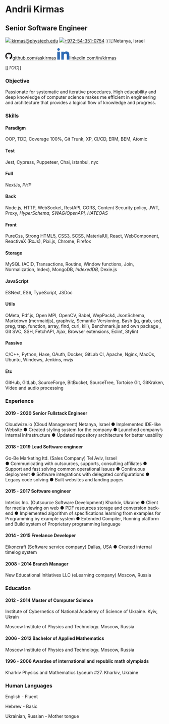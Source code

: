 # Andrii Kirmas
## Senior Software Engineer

[<img src="https://fonts.gstatic.com/s/i/materialicons/email/v6/24px.svg" /> kirmas@phystech.edu](mailto:kirmas@phystech.edu)	[<img src="https://fonts.gstatic.com/s/i/materialicons/smartphone/v7/24px.svg"/>+972-54-351-0754](tel:+972-54-351-0754)	:israel:Netanya, Israel

[<img src="./GitHub-Mark-32px.png" style="zoom:70%;" />github.com/askirmas](https://github.com/askirmas)	[<img src="linkedin.svg" />linkedin.com/in/kirmas](https://www.linkedin.com/in/kirmas/)

[[_TOC_]]
### Objective

Passionate for systematic and iterative procedures. High educability and deep knowledge of computer science makes me efficient in engineering and architecture that provides a logical flow of knowledge and progress.

### Skills

#### Paradigm

OOP, TDD, Coverage 100%, Git Trunk, XP, CI/CD, ERM, BEM, Atomic

#### Test

Jest, Cypress, Puppeteer, Chai, istanbul, nyc

#### Full

NextJs, *PHP*

#### Back

Node.js, HTTP, WebSocket, RestAPI, CORS, Content Security policy, JWT, Proxy, *HyperSchema, SWAG/OpenAPI, HATEOAS*

#### Front

PureCss, Strong HTML5, CSS3, SCSS, MaterialUI, React, WebComponent, ReactiveX (RxJs), Pixi.js, Chrome, Firefox

#### Storage

MySQL (ACID, Transactions, Routine, Window functions, Join, Normalization, Index), MongoDB, *IndexedDB,* Dexie.js

#### JavaScript

ESNext, ES6, TypeScript, JSDoc

#### Utils

OMeta, Pdf.js, Open MPI, OpenCV, Babel, WepPack4, JsonSchema, Markdown (mermaidjs), graphviz, Semantic Versioning, Bash (jq, grab, sed, preg, trap, function, array, find, curl, kill), Benchmark.js and own package , Git SVC, SSH, FetchAPI, Ajax, Browser extensions, Eslint, Stylint

#### Passive

C/C++, Python, Haxe, OAuth, Docker, GitLab CI, Apache, Nginx, MacOs, Ubuntu, Windows, Jenkins, nwjs

#### Etc

GitHub, GitLab, SourceForge, BitBucket, SourceTree, Tortoise Git, GitKraken, Video and audio processing

### Experience

#### 2019 - 2020 Senior Fullstack Engineer

Cloudwize.io (Cloud Management) Netanya, Israel
● Implemented IDE-like Website
● Created styling system for the company
● Launched company’s internal infrastructure
● Updated repository architecture for better usability

#### 2018 - 2019 Lead Software engineer

Go-Be Marketing ltd. (Sales Company) Tel Aviv, Israel 	
● Communicating with outsources, supports, consulting affiliates
● Support and fast solving common operational issues
● Continuous deployment
● Software integrations with delegated configurations
● Legacy code solving
● Built websites and landing pages

#### 2015 - 2017 Software engineer

Intetics Inc. (Outsource Software Development) Kharkiv, Ukraine 
● Client for media viewing on web 
● PDF resources storage and conversion back-end
● Implemented algorithm of specifications learning from examples for Programming by example system
● Extended Compiler, Running platform and Build system of Proprietary programming language

#### 2014 - 2015 Freelance Developer

Eikoncraft (Software service company) Dallas, USA
● Created internal timelog system

#### 2008 - 2014 Branch Manager

New Educational Initiatives LLC ​(eLearning company) Moscow, Russia

### Education

#### 2012 - 2014 Master of Computer Science

Institute of Cybernetics of National Academy of Science of Ukraine. Kyiv, Ukrain

Moscow Institute  of Physics and Technology. Moscow, Russia

#### 2006 - 2012 Bachelor of Applied Mathematics

Moscow Institute  of Physics and Technology. Moscow, Russia

#### 1996 - 2006 Awardee of international and republic math olympiads

Kharkiv Physics and Mathematics Lyceum #27. Kharkiv, Ukraine

### Human Languages

English - Fluent

Hebrew - Basic

Ukrainian, Russian - Mother tongue